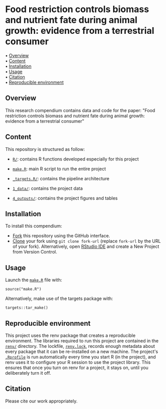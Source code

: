# Food restriction controls biomass and nutrient fate during animal growth: evidence from a terrestrial consumer

<p align="left"> •
<a href="#overview">Overview</a><br> •
<a href="#features">Content</a><br> •
<a href="#installation">Installation</a><br> •
<a href="#usage">Usage</a><br> • 
<a href="#citation">Citation</a><br>  • 
<a href="#reproducible_environment">Reproducible environment</a><br> 

</p>

## Overview

This research compendium contains data and code for the paper: "Food restriction controls biomass and nutrient fate during animal growth: evidence from a terrestrial consumer"

## Content

This repository is structured as follow:

-   [`R/`](https://github.com/samuelcharberet/intake_rate_experiment/tree/master/R):
    contains R functions developed especially for this project
    
-   [`make.R`](https://github.com/samuelcharberet/intake_rate_experiment/tree/master/make.R):
    main R script to run the entire project

-   [`_targets.R/`](https://github.com/samuelcharberet/intake_rate_experiment/tree/master/_targets.R):
    contains the pipeline architecture

-   [`1_data/`](https://github.com/samuelcharberet/intake_rate_experiment/tree/master/1_data):
    contains the project data

-   [`4_outputs/`](https://github.com/samuelcharberet/intake_rate_experiment/tree/master/4_outputs):
    contains the project figures and tables

## Installation

To install this compendium:

-   [Fork](https://docs.github.com/en/get-started/quickstart/contributing-to-projects)
    this repository using the GitHub interface.
-   [Clone](https://docs.github.com/en/repositories/creating-and-managing-repositories/cloning-a-repository)
    your fork using `git clone fork-url` (replace `fork-url` by the URL
    of your fork). Alternatively, open [RStudio
    IDE](https://posit.co/products/open-source/rstudio/) and create a
    New Project from Version Control.

## Usage

Launch the
[`make.R`](https://github.com/samuelcharberet/intake_rate_experiment/tree/master/make.R)
file with:

    source("make.R")

Alternatively, make use of the targets package with:

    targets::tar_make()

## Reproducible environment

This project uses the renv package that creates a reproducible environment. The libraries required to run this project are contained in the [`renv/`](https://github.com/samuelcharberet/intake_rate_experiment/tree/master/renv/)
 directory. The lockfile, [`renv.lock`](https://github.com/samuelcharberet/intake_rate_experiment/tree/master/renv.lock), records enough metadata about every package that it can be re-installed on a new machine. The project's [`.Rprofile`](https://github.com/samuelcharberet/intake_rate_experiment/tree/master/.Rprofile) is run automatically every time you start R (in the project), and renv uses it to configure your R session to use the project library. This ensures that once you turn on renv for a project, it stays on, until you deliberately turn it off.

## Citation

Please cite our work appropriately. 